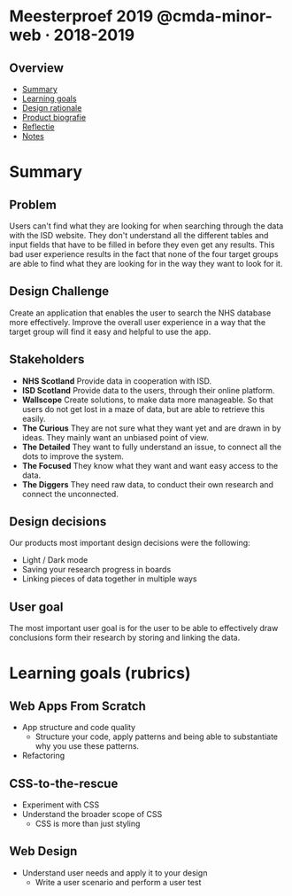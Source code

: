 # Meesterproef 2019 @cmda-minor-web · 2018-2019

## Overview
* [Summary](#Summary)
* [Learning goals](#Learning-goals)
* [Design rationale](https://github.com/Maikxx/360-wallscope/blob/master/docs/DESIGN_RATIONAL.md)
* [Product biografie](./product-biografie/README.md)
* [Reflectie](./reflectie/README.md)
* [Notes](./360-wallscope/README.md)

# Summary
## Problem
Users can't find what they are looking for when searching through the data with the ISD website. They don't understand all the different tables and input fields that have to be filled in before they even get any results. This bad user experience results in the fact that none of the four target groups are able to find what they are looking for in the way they want to look for it.

## Design Challenge
Create an application that enables the user to search the NHS database more effectively. Improve the overall user experience in a way that the target group will find it easy and helpful to use the app.

## Stakeholders
* **NHS Scotland**
    Provide data in cooperation with ISD.
* **ISD Scotland**
    Provide data to the users, through their online platform.
* **Wallscope**
    Create solutions, to make data more manageable. So that users do not get lost in a maze of data, but are able to retrieve this easily.
* **The Curious**
    They are not sure what they want yet and are drawn in by ideas. They mainly want an unbiased point of view.
* **The Detailed**
    They want to fully understand an issue, to connect all the dots to improve the system.
* **The Focused**
    They know what they want and want easy access to the data.
* **The Diggers**
    They need raw data, to conduct their own research and connect the unconnected.

## Design decisions
Our products most important design decisions were the following:

* Light / Dark mode
* Saving your research progress in boards
* Linking pieces of data together in multiple ways

## User goal
The most important user goal is for the user to be able to effectively draw conclusions form their research by storing and linking the data. 

# Learning goals (rubrics)
## Web Apps From Scratch
* App structure and code quality
    * Structure your code, apply patterns and being able to substantiate why you use these patterns.
* Refactoring

## CSS-to-the-rescue
* Experiment with CSS
* Understand the broader scope of CSS
    * CSS is more than just styling

## Web Design
* Understand user needs and apply it to your design
    * Write a user scenario and perform a user test
